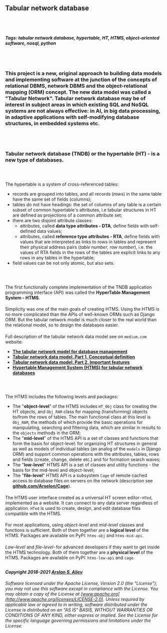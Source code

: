 ## Tabular network database
## &nbsp;
##### _Tags: tabular network database, hypertable, HT, HTMS, object-oriented software, nosql, python_
## &nbsp;
### This project is a new, original approach to building data models and implementing software at the junction of the concepts of relational DBMS, network DBMS and the object-relational mapping (ORM) concept. The new data model was called a "Tabular Network". Tabular network database may be of interest in subject areas in which existing SQL and NoSQL systems are not always effective: in AI, in big data processing, in adaptive applications with self-modifying database structures, in embedded systems etc.
## &nbsp;
### Tabular network database (TNDB) or the **hypertable** (HT) - is a new type of databases.
### &nbsp;
The hypertable is a system of cross-referenced tables:
- records are grouped into tables, and all records (rows) in the same table have the same set of fields (columns); 
- tables do not have headings: the set of columns of any table is a certain subset of common hypertable's attributes, i.e tabular structures in HT are defined as projections of a common attribute set;
- there are two disjoint attribute classes:   
    * attributes, called **data type attributes - DTA**, define fields with self-defined data values;
    * attributes, called **reference type attributes - RTA**, define fields with values that are interpreted as links to rows in tables and represent their physical address pairs (_table number_, _row number_), i.e. the values of RTA fields in the rows of the tables are explicit links to any rows in any tables in the hypertable;
- field values can be not only atomic, but also sets. 
### &nbsp;
The first functionally complete implementation of the TNDB application programming interface (API) was called the **HyperTable Management System - HTMS**.
####
Simplicity was one of the main goals of creating HTMS. Using the HTMS is no more complicated than the APIs of well-known ORMs such as Django ORM. But the tabular network model is much closer to the real world than the relational model, so to design the databases easier.
####
Full description of the tabular network data model see on `medium.com` website:
- **[The tabular network model for database management](
https://medium.com/@azur06400/the-tabular-network-model-for-database-management-af086edad4c)** 
- **[Tabular network data model. Part 1. Conceptual definition](https://medium.com/@azur06400/tabular-network-data-model-part-1-conceptual-definition-49e84104b8aa)** 
- **[Tabular network data model. Part 2. Important features](https://medium.com/@azur06400/tabular-network-data-model-part-2-important-features-99a07f514b4)** 
- **[Hypertable Management System (HTMS) for tabular network databases](
https://medium.com/@azur06400/hypertable-management-system-htms-for-tabular-network-databases-1e9ef617f0ad)**
### &nbsp;
The HTMS includes the following levels and packages:
- The "**object-level**" of the HTMS includes `HT_Obj` class for creating the HT objects, and `Obj_RAM` class for mapping (transforming) objects to/from the rows of tables. The main functional class at this level is `Obj_RAM`, the methods of which provide the basic operations for manipulating, searching and filtering data, which are similar in results to the `objects` methods in the ORM;
- The "**mid-level**" of the HTMS API is a set of classes and functions that form the basis for object-level: for organizing HT structures in general as well as models of individual tables (an analog of the `models` in Django ORM) and support common operations with the attributes, tables, rows and fields (create, change, delete etc.) and for formation search waves;
- The "**low-level**" HTMS API is a set of classes and utility functions - the basis for the mid-level and object-level;
- The "**file-level**" HTMS API is a subsystem `Cage` of remote cached access to database files on servers on the network (description see **[github.com/Arselon/Cage](https://github.com/Arselon/Cage)**).
####
The HTMS user interface created as a universal HT screen editor - `HTed`, implemented as a website. It can connect to any data server regardless of application. `HTed` is used to create, design, and edit database files compatible with the HTMS.
####
For most applications, using _object-level_ and _mid-level_ classes and functions is sufficient. Both of them together are a **logical level** of the HTMS. Packages are available on PyPI: `htms-obj` and `htms-mid-api`. 
####
_Low-level_ and  _file-level_ - for advanced developers if they want to get inside the HTMS technology. Both of them together are a **physical level** of the HTMS.
Packages are available on PyPI: `htms-low-api` and `cage`. 
## 


#### _Copyright 2018-2021 [Arslan S. Aliev](http://www.arslan-aliev.com)_

_Software licensed under the Apache License, Version 2.0 (the "License"); you may not use this software except in compliance with the License. You may obtain a copy of the License at [www.apache.org](http://www.apache.org/licenses/LICENSE-2.0). Unless required by applicable law or agreed to in writing, software distributed under the License is distributed on an "AS IS" BASIS, WITHOUT WARRANTIES OR CONDITIONS OF ANY KIND, either express or implied. See the License for the specific language governing permissions and limitations under the License._    